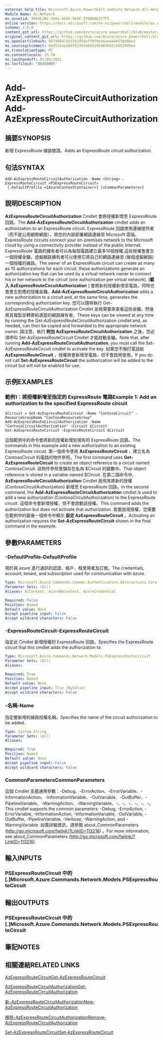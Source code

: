 ```yaml
---
external help file: Microsoft.Azure.PowerShell.Cmdlets.Network.dll-Help.xml
Module Name: Az.Network
ms.assetid: 9994E2B2-20A1-4E95-9A9F-379B8B63F7F5
online version: https://docs.microsoft.com/en-us/powershell/module/az.network/add-azexpressroutecircuitauthorization
schema: 2.0.0
content_git_url: https://github.com/Azure/azure-powershell/blob/master/src/Network/Network/help/Add-AzExpressRouteCircuitAuthorization.md
original_content_git_url: https://github.com/Azure/azure-powershell/blob/master/src/Network/Network/help/Add-AzExpressRouteCircuitAuthorization.md
ms.openlocfilehash: 047400472d3f42d5daff0f0ea6aed44455608eb3
ms.sourcegitcommit: 68451baa389791703e666d95469602c5652609ee
ms.translationtype: MT
ms.contentlocale: zh-TW
ms.lasthandoff: 01/05/2021
ms.locfileid: "98449005"
---
```

# <span data-ttu-id="7def8-101">Add-AzExpressRouteCircuitAuthorization</span><span class="sxs-lookup"><span data-stu-id="7def8-101">Add-AzExpressRouteCircuitAuthorization</span></span>

## <span data-ttu-id="7def8-102">摘要</span><span class="sxs-lookup"><span data-stu-id="7def8-102">SYNOPSIS</span></span>
<span data-ttu-id="7def8-103">新增 ExpressRoute 線路驗證。</span><span class="sxs-lookup"><span data-stu-id="7def8-103">Adds an ExpressRoute circuit authorization.</span></span>

## <span data-ttu-id="7def8-104">句法</span><span class="sxs-lookup"><span data-stu-id="7def8-104">SYNTAX</span></span>

```
Add-AzExpressRouteCircuitAuthorization -Name <String> -ExpressRouteCircuit <PSExpressRouteCircuit>
 [-DefaultProfile <IAzureContextContainer>] [<CommonParameters>]
```

## <span data-ttu-id="7def8-105">說明</span><span class="sxs-lookup"><span data-stu-id="7def8-105">DESCRIPTION</span></span>
<span data-ttu-id="7def8-106">**AzExpressRouteCircuitAuthorization** Cmdlet 會將授權新增至 ExpressRoute 回路。</span><span class="sxs-lookup"><span data-stu-id="7def8-106">The **Add-AzExpressRouteCircuitAuthorization** cmdlet adds an authorization to an ExpressRoute circuit.</span></span> <span data-ttu-id="7def8-107">ExpressRoute 回路使用連線提供者（而不是公用網際網路），將您的內部部署網路連線至 Microsoft 雲端。</span><span class="sxs-lookup"><span data-stu-id="7def8-107">ExpressRoute circuits connect your on-premises network to the Microsoft cloud by using a connectivity provider instead of the public Internet.</span></span> <span data-ttu-id="7def8-108">ExpressRoute 電路的擁有者可以為每個電路建立最多10個授權;這些授權會產生一個授權金鑰，虛擬網路擁有者可以使用它將自己的網路連線至 (每個虛擬網路) 一個授權的線路。</span><span class="sxs-lookup"><span data-stu-id="7def8-108">The owner of an ExpressRoute circuit can create as many as 10 authorizations for each circuit; these authorizations generate an authorization key that can be used by a virtual network owner to connect his or her network to the circuit (one authorization per virtual network).</span></span> <span data-ttu-id="7def8-109">[**載入 AzExpressRouteCircuitAuthorization** ] 會將新的授權新增至電路，同時也會產生對應的授權金鑰。</span><span class="sxs-lookup"><span data-stu-id="7def8-109">**Add-AzExpressRouteCircuitAuthorization** adds a new authorization to a circuit and, at the same time, generates the corresponding authorization key.</span></span> <span data-ttu-id="7def8-110">您可以隨時執行 Get-AzExpressRouteCircuitAuthorization Cmdlet 並視需要來查看這些金鑰，然後將其複製並轉寄給適當的網路擁有者。</span><span class="sxs-lookup"><span data-stu-id="7def8-110">These keys can be viewed at any time by running the Get-AzExpressRouteCircuitAuthorization cmdlet and, as needed, can then be copied and forwarded to the appropriate network owner.</span></span>
<span data-ttu-id="7def8-111">請注意，執行 **附加 AzExpressRouteCircuitAuthorization** 之後，您必須呼叫 Set-AzExpressRouteCircuit Cmdlet 才能啟動金鑰。</span><span class="sxs-lookup"><span data-stu-id="7def8-111">Note that, after running **Add-AzExpressRouteCircuitAuthorization**, you must call the Set-AzExpressRouteCircuit cmdlet to activate the key.</span></span> <span data-ttu-id="7def8-112">如果您不撥打電話給 **AzExpressRouteCircuit** ，授權將會新增至電路，但不會啟用使用。</span><span class="sxs-lookup"><span data-stu-id="7def8-112">If you do not call **Set-AzExpressRouteCircuit** the authorization will be added to the circuit but will not be enabled for use.</span></span>

## <span data-ttu-id="7def8-113">示例</span><span class="sxs-lookup"><span data-stu-id="7def8-113">EXAMPLES</span></span>

### <span data-ttu-id="7def8-114">範例1：將授權新增至指定的 ExpressRoute 電路</span><span class="sxs-lookup"><span data-stu-id="7def8-114">Example 1: Add an authorization to the specified ExpressRoute circuit</span></span>
```
$Circuit = Get-AzExpressRouteCircuit -Name "ContosoCircuit" -ResourceGroupName "ContosoResourceGroup"
Add-AzExpressRouteCircuitAuthorization -Name "ContosoCircuitAuthorization" -Circuit $Circuit
Set-AzExpressRouteCircuit -ExpressRouteCircuit $Circuit
```

<span data-ttu-id="7def8-115">這個範例中的命令會將新的授權新增到現有的 ExpressRoute 回路。</span><span class="sxs-lookup"><span data-stu-id="7def8-115">The commands in this example add a new authorization to an existing ExpressRoute circuit.</span></span> <span data-ttu-id="7def8-116">第一個命令使用 **AzExpressRouteCircuit** ，建立名為 ContosoCircuit 的電路的物件參照。</span><span class="sxs-lookup"><span data-stu-id="7def8-116">The first command uses **Get-AzExpressRouteCircuit** to create an object reference to a circuit named ContosoCircuit.</span></span> <span data-ttu-id="7def8-117">該物件參照會儲存在名為 $Circuit 的變數中。</span><span class="sxs-lookup"><span data-stu-id="7def8-117">That object reference is stored in a variable named $Circuit.</span></span>
<span data-ttu-id="7def8-118">在第二個命令中， **AzExpressRouteCircuitAuthorization** Cmdlet 是用來將新的授權 (ContosoCircuitAuthorization) 新增至 ExpressRoute 回路。</span><span class="sxs-lookup"><span data-stu-id="7def8-118">In the second command, the **Add-AzExpressRouteCircuitAuthorization** cmdlet is used to add a new authorization (ContosoCircuitAuthorization) to the ExpressRoute circuit.</span></span> <span data-ttu-id="7def8-119">這個命令會新增授權，但不會啟動該授權。</span><span class="sxs-lookup"><span data-stu-id="7def8-119">This command adds the authorization but does not activate that authorization.</span></span> <span data-ttu-id="7def8-120">若要啟用授權，您需要在範例中的最後一個命令中顯示 **設定 AzExpressRouteCircuit** 。</span><span class="sxs-lookup"><span data-stu-id="7def8-120">Activating an authorization requires the **Set-AzExpressRouteCircuit** shown in the final command in the example.</span></span>

## <span data-ttu-id="7def8-121">參數</span><span class="sxs-lookup"><span data-stu-id="7def8-121">PARAMETERS</span></span>

### <span data-ttu-id="7def8-122">-DefaultProfile</span><span class="sxs-lookup"><span data-stu-id="7def8-122">-DefaultProfile</span></span>
<span data-ttu-id="7def8-123">用於與 azure 進行通訊的認證、帳戶、租使用者及訂閱。</span><span class="sxs-lookup"><span data-stu-id="7def8-123">The credentials, account, tenant, and subscription used for communication with azure.</span></span>

```yaml
Type: Microsoft.Azure.Commands.Common.Authentication.Abstractions.Core.IAzureContextContainer
Parameter Sets: (All)
Aliases: AzContext, AzureRmContext, AzureCredential

Required: False
Position: Named
Default value: None
Accept pipeline input: False
Accept wildcard characters: False
```

### <span data-ttu-id="7def8-124">-ExpressRouteCircuit</span><span class="sxs-lookup"><span data-stu-id="7def8-124">-ExpressRouteCircuit</span></span>
<span data-ttu-id="7def8-125">指定此 Cmdlet 新增授權的 ExpressRoute 回路。</span><span class="sxs-lookup"><span data-stu-id="7def8-125">Specifies the ExpressRoute circuit that this cmdlet adds the authorization to.</span></span>

```yaml
Type: Microsoft.Azure.Commands.Network.Models.PSExpressRouteCircuit
Parameter Sets: (All)
Aliases:

Required: True
Position: Named
Default value: None
Accept pipeline input: True (ByValue)
Accept wildcard characters: False
```

### <span data-ttu-id="7def8-126">-名稱</span><span class="sxs-lookup"><span data-stu-id="7def8-126">-Name</span></span>
<span data-ttu-id="7def8-127">指定要新增的線路授權名稱。</span><span class="sxs-lookup"><span data-stu-id="7def8-127">Specifies the name of the circuit authorization to be added.</span></span>

```yaml
Type: System.String
Parameter Sets: (All)
Aliases:

Required: True
Position: Named
Default value: None
Accept pipeline input: False
Accept wildcard characters: False
```

### <span data-ttu-id="7def8-128">CommonParameters</span><span class="sxs-lookup"><span data-stu-id="7def8-128">CommonParameters</span></span>
<span data-ttu-id="7def8-129">這個 Cmdlet 支援通用參數：-Debug、-ErrorAction、-ErrorVariable、-InformationAction、-InformationVariable、-OutVariable、-OutBuffer、-PipelineVariable、-WarningAction、-WarningVariable、-、-、-、-、-、-。</span><span class="sxs-lookup"><span data-stu-id="7def8-129">This cmdlet supports the common parameters: -Debug, -ErrorAction, -ErrorVariable, -InformationAction, -InformationVariable, -OutVariable, -OutBuffer, -PipelineVariable, -Verbose, -WarningAction, and -WarningVariable.</span></span> <span data-ttu-id="7def8-130">如需詳細資訊，請參閱 about_CommonParameters (http://go.microsoft.com/fwlink/?LinkID=113216) 。</span><span class="sxs-lookup"><span data-stu-id="7def8-130">For more information, see about_CommonParameters (http://go.microsoft.com/fwlink/?LinkID=113216).</span></span>

## <span data-ttu-id="7def8-131">輸入</span><span class="sxs-lookup"><span data-stu-id="7def8-131">INPUTS</span></span>

### <span data-ttu-id="7def8-132">PSExpressRouteCircuit 中的 [.]</span><span class="sxs-lookup"><span data-stu-id="7def8-132">Microsoft.Azure.Commands.Network.Models.PSExpressRouteCircuit</span></span>

## <span data-ttu-id="7def8-133">輸出</span><span class="sxs-lookup"><span data-stu-id="7def8-133">OUTPUTS</span></span>

### <span data-ttu-id="7def8-134">PSExpressRouteCircuit 中的 [.]</span><span class="sxs-lookup"><span data-stu-id="7def8-134">Microsoft.Azure.Commands.Network.Models.PSExpressRouteCircuit</span></span>

## <span data-ttu-id="7def8-135">筆記</span><span class="sxs-lookup"><span data-stu-id="7def8-135">NOTES</span></span>

## <span data-ttu-id="7def8-136">相關連結</span><span class="sxs-lookup"><span data-stu-id="7def8-136">RELATED LINKS</span></span>

[<span data-ttu-id="7def8-137">AzExpressRouteCircuit</span><span class="sxs-lookup"><span data-stu-id="7def8-137">Get-AzExpressRouteCircuit</span></span>](./Get-AzExpressRouteCircuit.md)

[<span data-ttu-id="7def8-138">AzExpressRouteCircuitAuthorization</span><span class="sxs-lookup"><span data-stu-id="7def8-138">Get-AzExpressRouteCircuitAuthorization</span></span>](./Get-AzExpressRouteCircuitAuthorization.md)

[<span data-ttu-id="7def8-139">新-AzExpressRouteCircuitAuthorization</span><span class="sxs-lookup"><span data-stu-id="7def8-139">New-AzExpressRouteCircuitAuthorization</span></span>](./New-AzExpressRouteCircuitAuthorization.md)

[<span data-ttu-id="7def8-140">移除-AzExpressRouteCircuitAuthorization</span><span class="sxs-lookup"><span data-stu-id="7def8-140">Remove-AzExpressRouteCircuitAuthorization</span></span>](./Remove-AzExpressRouteCircuitAuthorization.md)

[<span data-ttu-id="7def8-141">Set-AzExpressRouteCircuit</span><span class="sxs-lookup"><span data-stu-id="7def8-141">Set-AzExpressRouteCircuit</span></span>](./Set-AzExpressRouteCircuit.md)
